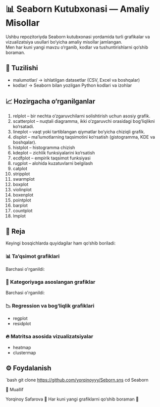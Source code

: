 # 📊 Seaborn Kutubxonasi — Amaliy Misollar  

Ushbu repozitoriyda Seaborn kutubxonasi yordamida turli grafikalar va vizualizatsiya usullari bo‘yicha amaliy misollar jamlangan.  
Men har kuni yangi mavzu o‘rganib, kodlar va tushuntirishlarni qo‘shib boraman.  


## 📂 Tuzilishi  

- malumotlar/ → ishlatilgan datasetlar (CSV, Excel va boshqalar)  
- kodlar/ → Seaborn bilan yozilgan Python kodlari va izohlar  


## 📈 Hozirgacha o‘rganilganlar  

1. relplot – bir nechta o‘zgaruvchilarni solishtirish uchun asosiy grafik.  
2. scatterplot – nuqtali diagramma, ikki o‘zgaruvchi orasidagi bog‘liqlikni ko‘rsatadi.  
3. lineplot – vaqt yoki tartiblangan qiymatlar bo‘yicha chiziqli grafik.  
4. displot – ma’lumotlarning taqsimotini ko‘rsatish (gistogramma, KDE va boshqalar).  
5. histplot – histogramma chizish  
6. kdeplot – zichlik funksiyalarini ko‘rsatish  
7. ecdfplot – empirik taqsimot funksiyasi
8. rugplot – alohida kuzatuvlarni belgilash
9. catplot
10. stripplot
11. swarmplot
12. boxplot
13. violinplot
14. boxenplot
15. pointplot
16. barplot
17. countplot
18. lmplot 

  
## 📌 Reja  

Keyingi bosqichlarda quyidagilar ham qo‘shib boriladi:  

### 📊 Ta’qsimot grafiklari   
Barchasi o'rganildi:

### 📑 Kategoriyaga asoslangan grafiklar       
Barchasi o'rganildi:

### 📉 Regression va bog‘liqlik grafiklari 
- regplot  
- residplot  

### 🔥 Matritsa asosida vizualizatsiyalar
- heatmap  
- clustermap  


## ⚙️ Foydalanish  

`bash
git clone https://github.com/yorqinoyyy/Seborn.sns
cd Seaborn



👤 Muallif

Yorqinoy Safarova
📌 Har kuni yangi grafiklarni qo‘shib boraman 🚀
